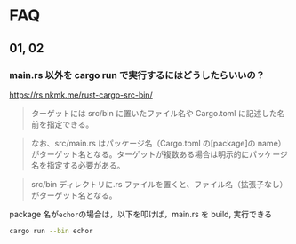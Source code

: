 # FAQ

## 01, 02

### main.rs 以外を cargo run で実行するにはどうしたらいいの？

<https://rs.nkmk.me/rust-cargo-src-bin/>

> ターゲットには src/bin に置いたファイル名や Cargo.toml に記述した名前を指定できる。

> なお、src/main.rs はパッケージ名（Cargo.toml の[package]の name）がターゲット名となる。ターゲットが複数ある場合は明示的にパッケージ名を指定する必要がある。

> src/bin ディレクトリに.rs ファイルを置くと、ファイル名（拡張子なし）がターゲット名となる。

package 名が`echor`の場合は，以下を叩けば，main.rs を build, 実行できる

```bash
cargo run --bin echor
```
